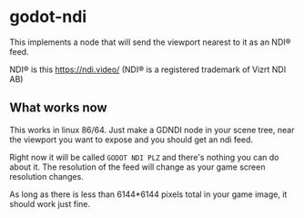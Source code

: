 # godot-ndi
This implements a node that will send the viewport nearest to it as an NDI® feed.

NDI® is this https://ndi.video/
(NDI® is a registered trademark of Vizrt NDI AB)
## What works now

This works in linux 86/64. Just make a GDNDI node in your scene tree, near the viewport you want to expose and you should get an ndi feed.

Right now it will be called `GODOT NDI PLZ` and there's nothing you can do about it. The resolution of the feed will change as your game screen resolution changes.

As long as there is less than 6144*6144 pixels total in your game image, it should work just fine.
